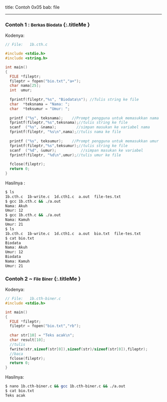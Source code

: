 title: Contoh 0x05
bab: file

---


### <i class="fa fa-code"></i> Contoh 1 : <small>Berkas Biodata</small> {:.titleMe }

Kodenya:
``` c
// File:   1b.cth.c 

#include <stdio.h>
#include <string.h>

int main()
{
  FILE *fileptr;
  fileptr = fopen("bio.txt","a+");
  char nama[25];
  int  umur;
  
  fprintf(fileptr,"%s", "Biodata\n"); //Tulis string ke file
  char  *teksnama = "Nama: ";
  char  *teksumur = "Umur: ";
  
  printf ("%s", teksnama);    //Prompt pengguna untuk memasukkan nama
  fprintf(fileptr,"%s",teksnama);//tulis string ke file
  scanf  ("%s", &nama);         //simpan masukan ke variabel nama
  fprintf(fileptr, "%s\n",nama);//tulis nama ke file
    
  printf ("%s", teksumur);    //Prompt pengguna untuk memasukkan umur
  fprintf(fileptr,"%s",teksumur);//tulis string ke file
  scanf  ("%d", &umur);           //simpan masukan ke variabel
  fprintf(fileptr, "%d\n",umur);//tulis umur ke file
    
  fclose(fileptr);
  return 0;
}
```

Hasilnya :
``` bash
$ ls
1b.cth.c  1b-write.c  1d.cth1.c  a.out  file-tes.txt
$ gcc 1b.cth.c && ./a.out 
Nama: Akuh
Umur: 12
$ gcc 1b.cth.c && ./a.out 
Nama: Kamuh
Umur: 21
$ ls
1b.cth.c  1b-write.c  1d.cth1.c  a.out  bio.txt  file-tes.txt
$ cat bio.txt 
Biodata
Nama: Akuh
Umur: 12
Biodata
Nama: Kamuh
Umur: 21
```

### <i class="fa fa-code"></i> Contoh 2 ~ <small>File Biner</small> {:.titleMe }

Kodenya:
``` c
// File:   1b.cth-biner.c 
#include <stdio.h>

int main()
{
  FILE *fileptr;
  fileptr = fopen("bio.txt","rb");
  
  char str[10] = "Teks acak\n";
  char result[10];
  //tulis
  fwrite(str,sizeof(str[0]),sizeof(str)/sizeof(str[0]),fileptr);
  //baca
  fclose(fileptr);
  return 0;
}
```

Hasilnya:
``` bash
$ nano 1b.cth-biner.c && gcc 1b.cth-biner.c && ./a.out 
$ cat bio.txt 
Teks acak
```
